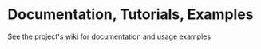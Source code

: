 # Documentation, Tutorials, Examples
See the project's [wiki](https://github.com/scottgoetz/ansible/wiki) for documentation and usage examples

